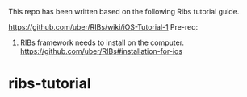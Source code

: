 This repo has been written based on the following Ribs tutorial guide.

https://github.com/uber/RIBs/wiki/iOS-Tutorial-1
Pre-req:
1. RIBs framework needs to install on the computer.
https://github.com/uber/RIBs#installation-for-ios

# ribs-tutorial
